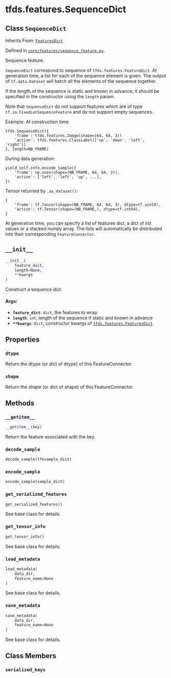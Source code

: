 <div itemscope itemtype="http://developers.google.com/ReferenceObject">
<meta itemprop="name" content="tfds.features.SequenceDict" />
<meta itemprop="path" content="Stable" />
<meta itemprop="property" content="dtype"/>
<meta itemprop="property" content="shape"/>
<meta itemprop="property" content="__getitem__"/>
<meta itemprop="property" content="__init__"/>
<meta itemprop="property" content="decode_sample"/>
<meta itemprop="property" content="encode_sample"/>
<meta itemprop="property" content="get_serialized_features"/>
<meta itemprop="property" content="get_tensor_info"/>
<meta itemprop="property" content="load_metadata"/>
<meta itemprop="property" content="save_metadata"/>
<meta itemprop="property" content="serialized_keys"/>
</div>

# tfds.features.SequenceDict

## Class `SequenceDict`

Inherits From: [`FeaturesDict`](../../tfds/features/FeaturesDict.md)



Defined in [`core/features/sequence_feature.py`](https://github.com/tensorflow/datasets/tree/master/tensorflow_datasets/core/features/sequence_feature.py).

Sequence feature.

`SequenceDict` correspond to sequence of `tfds.features.FeatureDict`. At
generation time, a list for each of the sequence element is given. The output
of `tf.data.Dataset` will batch all the elements of the sequence together.

If the length of the sequence is static and known in advance, it should be
specified in the constructor using the `length` param.

Note that `SequenceDict` do not support features which are of type
`tf.io.FixedLenSequenceFeature` and do not support empty sequences.

Example:
At construction time:

```
tfds.SequenceDict({
    'frame': tfds.features.Image(shape=(64, 64, 3))
    'action': tfds.features.ClassLabel(['up', 'down', 'left', 'right'])
}, length=NB_FRAME)
```

During data generation:

```
yield self.info.encode_sample({
    'frame': np.ones(shape=(NB_FRAME, 64, 64, 3)),
    'action': ['left', 'left', 'up', ...],
})
```

Tensor returned by `.as_dataset()`:

```
{
    'frame': tf.Tensor(shape=(NB_FRAME, 64, 64, 3), dtype=tf.uint8),
    'action': tf.Tensor(shape=(NB_FRAME,), dtype=tf.int64),
}
```

At generation time, you can specify a list of features dict, a dict of list
values or a stacked numpy array. The lists will automatically be distributed
into their corresponding `FeatureConnector`.

<h2 id="__init__"><code>__init__</code></h2>

``` python
__init__(
    feature_dict,
    length=None,
    **kwargs
)
```

Construct a sequence dict.

#### Args:

* <b>`feature_dict`</b>: `dict`, the features to wrap
* <b>`length`</b>: `int`, length of the sequence if static and known in advance
* <b>`**kwargs`</b>: `dict`, constructor kwargs of <a href="../../tfds/features/FeaturesDict.md"><code>tfds.features.FeaturesDict</code></a>



## Properties

<h3 id="dtype"><code>dtype</code></h3>

Return the dtype (or dict of dtype) of this FeatureConnector.

<h3 id="shape"><code>shape</code></h3>

Return the shape (or dict of shape) of this FeatureConnector.



## Methods

<h3 id="__getitem__"><code>__getitem__</code></h3>

``` python
__getitem__(key)
```

Return the feature associated with the key.

<h3 id="decode_sample"><code>decode_sample</code></h3>

``` python
decode_sample(tfexample_dict)
```



<h3 id="encode_sample"><code>encode_sample</code></h3>

``` python
encode_sample(sample_dict)
```



<h3 id="get_serialized_features"><code>get_serialized_features</code></h3>

``` python
get_serialized_features()
```

See base class for details.

<h3 id="get_tensor_info"><code>get_tensor_info</code></h3>

``` python
get_tensor_info()
```

See base class for details.

<h3 id="load_metadata"><code>load_metadata</code></h3>

``` python
load_metadata(
    data_dir,
    feature_name=None
)
```

See base class for details.

<h3 id="save_metadata"><code>save_metadata</code></h3>

``` python
save_metadata(
    data_dir,
    feature_name=None
)
```

See base class for details.



## Class Members

<h3 id="serialized_keys"><code>serialized_keys</code></h3>

